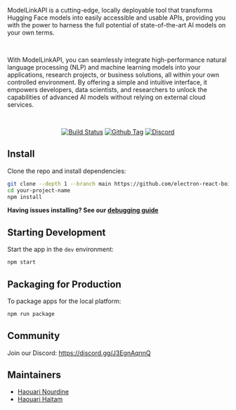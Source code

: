 
<p>
  ModelLinkAPI is a cutting-edge, locally deployable tool that transforms Hugging Face models into easily accessible and usable APIs, providing you with the power to harness the full potential of state-of-the-art AI models on your own terms.
</p>
<br>
<p>
  With ModelLinkAPI, you can seamlessly integrate high-performance natural language processing (NLP) and machine learning models into your applications, research projects, or business solutions, all within your own controlled environment. By offering a simple and intuitive interface, it empowers developers, data scientists, and researchers to unlock the capabilities of advanced AI models without relying on external cloud services.
</p>

<br>

<div align="center">
  
[![Build Status][github-actions-status]][github-actions-url]
[![Github Tag][github-tag-image]][github-tag-url]
[![Discord](https://badgen.net/badge/icon/discord?icon=discord&label)](https://discord.gg/J3EgnAqnnQ)

</div>

## Install

Clone the repo and install dependencies:

```bash
git clone --depth 1 --branch main https://github.com/electron-react-boilerplate/electron-react-boilerplate.git your-project-name
cd your-project-name
npm install
```

**Having issues installing? See our [debugging guide](https://github.com/electron-react-boilerplate/electron-react-boilerplate/issues/400)**

## Starting Development

Start the app in the `dev` environment:

```bash
npm start
```

## Packaging for Production

To package apps for the local platform:

```bash
npm run package
```

## Community

Join our Discord: https://discord.gg/J3EgnAqnnQ


## Maintainers

- [Haouari Nourdine](https://github.com/nhaouari)
- [Haouari Haitam](https://github.com/haouarihk)



[github-actions-status]: https://github.com/youwriteai/Ai2api/workflows/Test/badge.svg
[github-actions-url]: https://github.com/youwriteai/Ai2api/actions
[github-tag-image]: https://img.shields.io/github/tag/youwriteai/Ai2api.svg?label=version
[github-tag-url]: https://github.com/youwriteai/Ai2api/releases/latest
